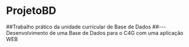 # ProjetoBD
##Trabalho prático da unidade curricular de Base de Dados 
##--- Desenvolvimento de uma Base de Dados para o C4G com uma aplicação WEB

